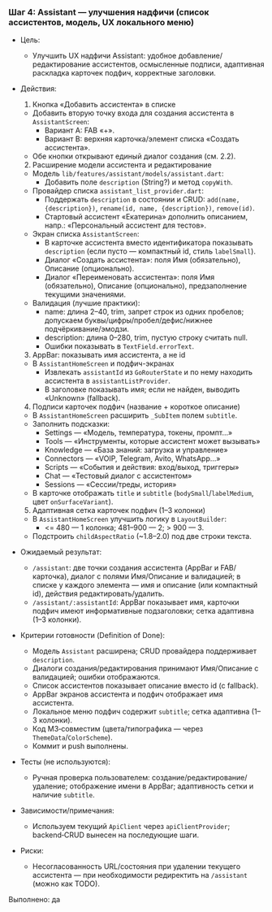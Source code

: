 ### Шаг 4: Assistant — улучшения надфичи (список ассистентов, модель, UX локального меню)

- Цель:
  - Улучшить UX надфичи Assistant: удобное добавление/редактирование ассистентов, осмысленные подписи, адаптивная раскладка карточек подфич, корректные заголовки.

- Действия:
  1) Кнопка «Добавить ассистента» в списке
  - Добавить вторую точку входа для создания ассистента в `AssistantScreen`:
    - Вариант A: FAB «+».
    - Вариант B: верхняя карточка/элемент списка «Создать ассистента».
  - Обе кнопки открывают единый диалог создания (см. 2.2).

  2) Расширение модели ассистента и редактирование
  - Модель `lib/features/assistant/models/assistant.dart`:
    - Добавить поле `description` (String?) и метод `copyWith`.
  - Провайдер списка `assistant_list_provider.dart`:
    - Поддержать `description` в состоянии и CRUD: `add(name, {description})`, `rename(id, name, {description})`, `remove(id)`.
    - Стартовый ассистент «Екатерина» дополнить описанием, напр.: «Персональный ассистент для тестов».
  - Экран списка `AssistantScreen`:
    - В карточке ассистента вместо идентификатора показывать `description` (если пусто — компактный id, стиль `labelSmall`).
    - Диалог «Создать ассистента»: поля Имя (обязательно), Описание (опционально).
    - Диалог «Переименовать ассистента»: поля Имя (обязательно), Описание (опционально), предзаполнение текущими значениями.
  - Валидация (лучшие практики):
    - name: длина 2–40, trim, запрет строк из одних пробелов; допускаем буквы/цифры/пробел/дефис/нижнее подчёркивание/эмодзи.
    - description: длина 0–280, trim, пустую строку считать null.
    - Ошибки показывать в `TextField.errorText`.

  3) AppBar: показывать имя ассистента, а не id
  - В `AssistantHomeScreen` и подфич-экранах
    - Извлекать `assistantId` из `GoRouterState` и по нему находить ассистента в `assistantListProvider`.
    - В заголовке показывать имя; если не найден, выводить «Unknown» (fallback).

  4) Подписи карточек подфич (название + короткое описание)
  - В `AssistantHomeScreen` расширить `_SubItem` полем `subtitle`.
  - Заполнить подсказки:
    - Settings — «Модель, температура, токены, промпт…»
    - Tools — «Инструменты, которые ассистент может вызывать»
    - Knowledge — «База знаний: загрузка и управление»
    - Connectors — «VOIP, Telegram, Avito, WhatsApp…»
    - Scripts — «События и действия: вход/выход, триггеры»
    - Chat — «Тестовый диалог с ассистентом»
    - Sessions — «Сессии/треды, история»
  - В карточке отображать `title` и `subtitle` (`bodySmall`/`labelMedium`, цвет `onSurfaceVariant`).

  5) Адаптивная сетка карточек подфич (1–3 колонки)
  - В `AssistantHomeScreen` улучшить логику в `LayoutBuilder`:
    - <= 480 — 1 колонка; 481–900 — 2; > 900 — 3.
  - Подстроить `childAspectRatio` (~1.8–2.0) под две строки текста.

- Ожидаемый результат:
  - `/assistant`: две точки создания ассистента (AppBar и FAB/карточка), диалог с полями Имя/Описание и валидацией; в списке у каждого элемента — имя и описание (или компактный id), действия редактировать/удалить.
  - `/assistant/:assistantId`: AppBar показывает имя, карточки подфич имеют информативные подзаголовки; сетка адаптивна (1–3 колонки).

- Критерии готовности (Definition of Done):
  - Модель `Assistant` расширена; CRUD провайдера поддерживает `description`.
  - Диалоги создания/редактирования принимают Имя/Описание с валидацией; ошибки отображаются.
  - Список ассистентов показывает описание вместо id (с fallback).
  - AppBar экранов ассистента и подфич отображает имя ассистента.
  - Локальное меню подфич содержит `subtitle`; сетка адаптивна (1–3 колонки).
  - Код M3‑совместим (цвета/типографика — через `ThemeData`/`ColorScheme`).
  - Коммит и push выполнены.

- Тесты (не используются):
  - Ручная проверка пользователем: создание/редактирование/удаление; отображение имени в AppBar; адаптивность сетки и наличие `subtitle`.

- Зависимости/примечания:
  - Используем текущий `ApiClient` через `apiClientProvider`; backend‑CRUD вынесен на последующие шаги.

- Риски:
  - Несогласованность URL/состояния при удалении текущего ассистента — при необходимости редиректить на `/assistant` (можно как TODO).

Выполнено: да

